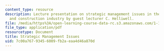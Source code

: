 ```yaml
---
content_type: resource
description: Lecture presentation on strategic management issues in the engineering
  and construction industry by guest lecturer C. Helliwell.
file: /media/https%3A/open-learning-course-data-rc.s3.amazonaws.com/1-133-masters-of-engineering-concepts-of-engineering-practice-fall-2007/7c00a76793456009fb2aeaa4d46a870d_lec_13.pdf
file_type: application/pdf
resourcetype: Document
title: Strategic Management Issues
uid: 7c00a767-9345-6009-fb2a-eaa4d46a870d
---
```

